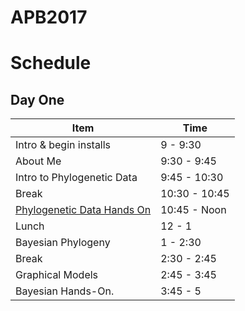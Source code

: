 # APB2017

# Schedule

## Day One
| Item | Time |
|------|------|
| Intro & begin installs | 9 - 9:30 |
| About Me | 9:30 - 9:45 | 
| Intro to Phylogenetic Data | 9:45 - 10:30 |
| Break | 10:30 - 10:45 |
| [Phylogenetic Data Hands On](https://github.com/wrightaprilm/APB2017/blob/master/workbook/R_exercises/01-treesiftr.Rmd) | 10:45 - Noon |
| Lunch | 12 - 1 | 
| Bayesian Phylogeny | 1 - 2:30 | 
| Break | 2:30 - 2:45 | 
| Graphical Models | 2:45 - 3:45 | 
| Bayesian Hands-On. | 3:45 - 5 |
